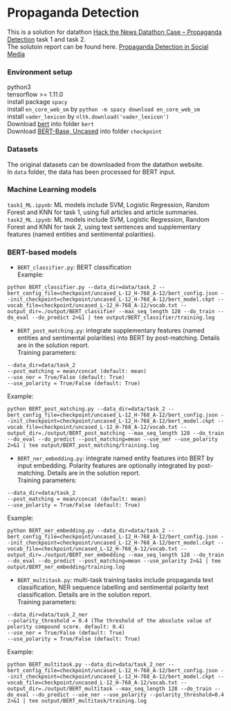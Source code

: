 # Propaganda Detection

This is a solution for datathon [Hack the News Datathon Case – Propaganda Detection](https://www.datasciencesociety.net/hack-news-datathon-case-propaganda-detection/) task 1 and task 2.<br>
The solutoin report can be found here. [Propaganda Detection in Social Media](https://drive.google.com/file/d/171RE_w6U6cYdCLNQ0PIjuh8UIZfoAEqG/view?usp=sharing)

### Environment setup
python3<br>
tensorflow >= 1.11.0<br>
install package `spacy`<br>
install `en_core_web_sm` by `python -m spacy download en_core_web_sm`<br>
install `vader_lexicon` by `nltk.download('vader_lexicon')`<br>
Download [bert](https://github.com/google-research/bert) into folder `bert`<br>
Download [BERT-Base, Uncased](https://storage.googleapis.com/bert_models/2018_10_18/uncased_L-12_H-768_A-12.zip) into folder `checkpoint`<br>

### Datasets
The original datasets can be downloaded from the datathon website.<br>
In `data` folder, the data has been processed for BERT input.<br>

### Machine Learning models
`task1_ML.ipynb`: ML models include SVM, Logistic Regression, Random Forest and KNN for task 1, using full articles and article summaries.<br>
`task2_ML.ipynb`: ML models include SVM, Logistic Regression, Random Forest and KNN for task 2, using text sentences and supplementary features (named entities and sentimental polarities).<br>

### BERT-based models
* `BERT_classifier.py`: BERT classification<br>
Example:
```
python BERT_classifier.py --data_dir=data/task_2 --bert_config_file=checkpoint/uncased_L-12_H-768_A-12/bert_config.json --init_checkpoint=checkpoint/uncased_L-12_H-768_A-12/bert_model.ckpt --vocab_file=checkpoint/uncased_L-12_H-768_A-12/vocab.txt --output_dir=./output/BERT_classifier --max_seq_length 128 --do_train --do_eval --do_predict 2>&1 | tee output/BERT_classifier/training.log
```

* `BERT_post_matching.py`: integrate supplementary features (named entities and sentimental polarities) into BERT by post-matching. Details are in the solution report.<br>
Training parameters:
```
--data_dir=data/task_2
--post_matching = mean/concat (default: mean)
--use_ner = True/False (default: True)
--use_polarity = True/False (default: True)
```
Example:
```
python BERT_post_matching.py --data_dir=data/task_2 --bert_config_file=checkpoint/uncased_L-12_H-768_A-12/bert_config.json --init_checkpoint=checkpoint/uncased_L-12_H-768_A-12/bert_model.ckpt --vocab_file=checkpoint/uncased_L-12_H-768_A-12/vocab.txt --output_dir=./output/BERT_post_matching --max_seq_length 128 --do_train --do_eval --do_predict --post_matching=mean --use_ner --use_polarity 2>&1 | tee output/BERT_post_matching/training.log
```

* `BERT_ner_embedding.py`: integrate named entity features into BERT by input embedding. Polarity features are optionally integrated by post-matching. Details are in the solution report.<br>
Training parameters:
```
--data_dir=data/task_2
--post_matching = mean/concat (default: mean)
--use_polarity = True/False (default: True)
```
Example:
```
python BERT_ner_embedding.py --data_dir=data/task_2 --bert_config_file=checkpoint/uncased_L-12_H-768_A-12/bert_config.json --init_checkpoint=checkpoint/uncased_L-12_H-768_A-12/bert_model.ckpt --vocab_file=checkpoint/uncased_L-12_H-768_A-12/vocab.txt --output_dir=./output/BERT_ner_embedding --max_seq_length 128 --do_train --do_eval --do_predict --post_matching=mean --use_polarity 2>&1 | tee output/BERT_ner_embedding/training.log
```

* `BERT_multitask.py`: multi-task training tasks include propaganda text classification, NER sequence labelling and sentimental polarity text classification. Details are in the solution report.<br>
Training parameters:
```
--data_dir=data/task_2_ner
--polarity_threshold = 0.4 (The threshold of the absolute value of polarity compound score. default: 0.4)
--use_ner = True/False (default: True)
--use_polarity = True/False (default: True)
```
Example:
```
python BERT_multitask.py --data_dir=data/task_2_ner --bert_config_file=checkpoint/uncased_L-12_H-768_A-12/bert_config.json --init_checkpoint=checkpoint/uncased_L-12_H-768_A-12/bert_model.ckpt --vocab_file=checkpoint/uncased_L-12_H-768_A-12/vocab.txt --output_dir=./output/BERT_multitask --max_seq_length 128 --do_train --do_eval --do_predict --use_ner --use_polarity --polarity_threshold=0.4 2>&1 | tee output/BERT_multitask/training.log
```
